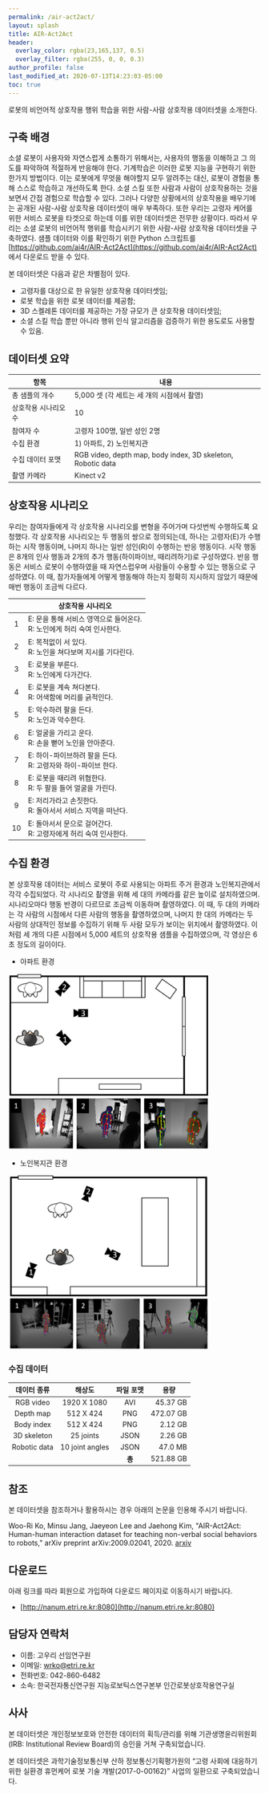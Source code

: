 ```yaml
---
permalink: /air-act2act/
layout: splash
title: AIR-Act2Act
header:
  overlay_color: rgba(23,165,137, 0.5)
  overlay_filter: rgba(255, 0, 0, 0.3)
author_profile: false
last_modified_at: 2020-07-13T14:23:03-05:00
toc: true
---
```


로봇의 비언어적 상호작용 행위 학습을 위한 사람-사람 상호작용 데이터셋을 소개한다.

## 구축 배경

소셜 로봇이 사용자와 자연스럽게 소통하기 위해서는, 사용자의 행동을 이해하고 그 의도를 파악하여 적절하게 반응해야 한다. 기계학습은 이러한 로봇 지능을 구현하기 위한 한가지 방법이다. 이는 로봇에게 무엇을 해야할지 모두 알려주는 대신, 로봇이 경험을 통해 스스로 학습하고 개선하도록 한다. 소셜 스킬 또한 사람과 사람이 상호작용하는 것을 보면서 간접 경험으로 학습할 수 있다. 그러나 다양한 상황에서의 상호작용을 배우기에는 공개된 사람-사람 상호작용 데이터셋이 매우 부족하다. 또한 우리는 고령자 케어를 위한 서비스 로봇을 타겟으로 하는데 이를 위한 데이터셋은 전무한 상황이다. 따라서 우리는 소셜 로봇의 비언어적 행위를 학습시키기 위한 사람-사람 상호작용 데이터셋을 구축하였다. 샘플 데이터와 이를 확인하기 위한 Python 스크립트를 [https://github.com/ai4r/AIR-Act2Act](https://github.com/ai4r/AIR-Act2Act) 에서 다운로드 받을 수 있다.

본 데이터셋은 다음과 같은 차별점이 있다.

- 고령자를 대상으로 한 유일한 상호작용 데이터셋임;
- 로봇 학습을 위한 로봇 데이터를 제공함;
- 3D 스켈레톤 데이터를 제공하는 가장 규모가 큰 상호작용 데이터셋임;
- 소셜 스킬 학습 뿐만 아니라 행위 인식 알고리즘을 검증하기 위한 용도로도 사용할 수 있음.

## 데이터셋 요약

|<center>항목</center>|<center>내용</center>|
|:--- |:--- |
|총 샘플의 개수|5,000 셋 (각 세트는 세 개의 시점에서 촬영)|
|상호작용 시나리오 수|10|
|참여자 수|고령자 100명, 일반 성인 2명|
|수집 환경|1) 아파트, 2) 노인복지관|
|수집 데이터 포맷|RGB video, depth map, body index, 3D skeleton, Robotic data|
|촬영 카메라|Kinect v2|

## 상호작용 시나리오

우리는 참여자들에게 각 상호작용 시나리오를 변형을 주어가며 다섯번씩 수행하도록 요청했다. 각 상호작용 시나리오는 두 행동의 쌍으로 정의되는데, 하나는 고령자(E)가 수행하는 시작 행동이며, 나머지 하나는 일반 성인(R)이 수행하는 반응 행동이다. 시작 행동은 8개의 인사 행동과 2개의 추가 행동(하이파이브, 때리려하기)로 구성하였다. 반응 행동은 서비스 로봇이 수행하였을 때 자연스럽우며 사람들이 수용할 수 있는 행동으로 구성하였다. 이 때, 참가자들에게 어떻게 행동해야 하는지 정확히 지시하지 않았기 때문에 매번 행동이 조금씩 다르다.

||<center>상호작용 시나리오</center>|
|:---: |:--- |
|1|E: 문을 통해 서비스 영역으로 들어온다.<br>R: 노인에게 허리 숙여 인사한다.|
|2|E: 목적없이 서 있다.<br>R: 노인을 쳐다보며 지시를 기다린다.|
|3|E: 로봇을 부른다.<br>R: 노인에게 다가간다.|
|4|E: 로봇을 계속 쳐다본다.<br>R: 어색함에 머리를 긁적인다.|
|5|E: 악수하려 팔을 든다.<br>R: 노인과 악수한다.|
|6|E: 얼굴을 가리고 운다.<br>R: 손을 뻗어 노인을 안아준다.|
|7|E: 하이-파이브하려 팔을 든다.<br>R: 고령자와 하이-파이브 한다.|
|8|E: 로봇을 때리려 위협한다.<br>R: 두 팔을 들어 얼굴을 가린다.|
|9|E: 저리가라고 손짓한다.<br>R: 돌아서서 서비스 지역을 떠난다.|
|10|E: 돌아서서 문으로 걸어간다. <br>R: 고령자에게 허리 숙여 인사한다.|

## 수집 환경

본 상호작용 데이터는 서비스 로봇이 주로 사용되는 아파트 주거 환경과 노인복지관에서 각각 수집되었다. 각 시나리오 촬영을 위해 세 대의 카메라를 같은 높이로 설치하였으며. 시나리오마다 행동 반경이 다르므로 조금씩 이동하며 촬영하였다. 이 때, 두 대의 카메라는 각 사람의 시점에서 다른 사람의 행동을 촬영하였으며, 나머지 한 대의 카메라는 두 사람의 상대적인 정보를 수집하기 위해 두 사람 모두가 보이는 위치에서 촬영하였다. 이처럼 세 개의 다른 시점에서 5,000 세트의 상호작용 샘플을 수집하였으며, 각 영상은 6초 정도의 길이이다.

- 아파트 환경

<img src="/assets/act2act_testbed.png" width="400"/>

- 노인복지관 환경

<img src="/assets/act2act_wellbeingcenter.png" width="400"/>

### 수집 데이터

|데이터 종류|해상도|파일 포맷|<center>용량</center>|
|:---: |:---: |:---: |---: |
|RGB video|1920 X 1080|AVI|45.37 GB|
|Depth map|512 X 424|PNG|472.07 GB|
|Body index|512 X 424|PNG|2.12 GB|
|3D skeleton|25 joints|JSON|2.26 GB|
|Robotic data|10 joint angles|JSON|47.0 MB|
|||**총**|521.88 GB|

## 참조

본 데이터셋을 참조하거나 활용하시는 경우 아래의 논문을 인용해 주시기 바랍니다.

Woo-Ri Ko, Minsu Jang, Jaeyeon Lee and Jaehong Kim, "AIR-Act2Act: Human-human interaction dataset for teaching non-verbal social behaviors to robots," arXiv preprint arXiv:2009.02041, 2020. [arxiv](https://arxiv.org/abs/2009.02041)

## 다운로드

아래 링크를 따라 회원으로 가입하여 다운로드 페이지로 이동하시기 바랍니다.
- [http://nanum.etri.re.kr:8080](http://nanum.etri.re.kr:8080)

## 담당자 연락처

- 이름: 고우리 선임연구원
- 이메일: wrko@etri.re.kr
- 전화번호: 042-860-6482
- 소속: 한국전자통신연구원 지능로보틱스연구본부 인간로봇상호작용연구실

## 사사

본 데이터셋은 개인정보보호와 안전한 데이터의 획득/관리를 위해 기관생명윤리위원회(IRB: Institutional Review Board)의 승인을 거쳐 구축되었습니다.

본 데이터셋은 과학기술정보통신부 산하 정보통신기획평가원의 “고령 사회에 대응하기 위한 실환경 휴먼케어 로봇 기술 개발(2017-0-00162)” 사업의 일환으로 구축되었습니다.
